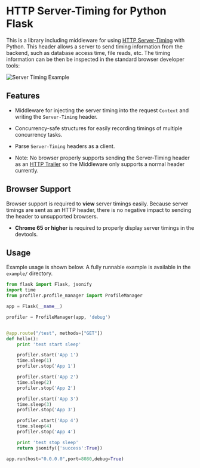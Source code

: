 # HTTP Server-Timing for Python Flask


This is a library including middleware for using
[HTTP Server-Timing](https://www.w3.org/TR/server-timing) with Python. This header
allows a server to send timing information from the backend, such as database
access time, file reads, etc. The timing information can be then be inspected
in the standard browser developer tools:

![Server Timing Example](https://raw.githubusercontent.com/mitchellh/go-server-timing/master/example/screenshot.png)

## Features

  * Middleware for injecting the server timing into the request `Context`
    and writing the `Server-Timing` header.

  * Concurrency-safe structures for easily recording timings of multiple
    concurrency tasks.

  * Parse `Server-Timing` headers as a client.

  * Note: No browser properly supports sending the Server-Timing header as
    an [HTTP Trailer](https://tools.ietf.org/html/rfc7230#section-4.4) so
	the Middleware only supports a normal header currently.

## Browser Support

Browser support is required to **view** server timings easily. Because server
timings are sent as an HTTP header, there is no negative impact to sending
the header to unsupported browsers.

  * **Chrome 65 or higher** is required to properly display server timings
    in the devtools.

## Usage

Example usage is shown below. A fully runnable example is available in
the `example/` directory.

```python
from flask import Flask, jsonify
import time
from profiler.profile_manager import ProfileManager

app = Flask(__name__)

profiler = ProfileManager(app, 'debug')


@app.route("/test", methods=["GET"])
def hello():
    print 'test start sleep'

    profiler.start('App 1')
    time.sleep(1)
    profiler.stop('App 1')

    profiler.start('App 2')
    time.sleep(2)
    profiler.stop('App 2')

    profiler.start('App 3')
    time.sleep(3)
    profiler.stop('App 3')

    profiler.start('App 4')
    time.sleep(4)
    profiler.stop('App 4')

    print 'test stop sleep'
    return jsonify({'success':True})

app.run(host="0.0.0.0",port=8080,debug=True)
```
